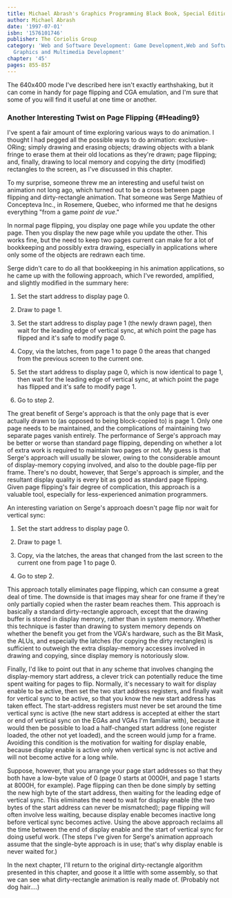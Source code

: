 ```yaml
---
title: Michael Abrash's Graphics Programming Black Book, Special Edition
author: Michael Abrash
date: '1997-07-01'
isbn: '1576101746'
publisher: The Coriolis Group
category: 'Web and Software Development: Game Development,Web and Software Development:
  Graphics and Multimedia Development'
chapter: '45'
pages: 855-857
---
```


The 640x400 mode I've described here isn't exactly earthshaking, but it
can come in handy for page flipping and CGA emulation, and I'm sure that
some of you will find it useful at one time or another.

### Another Interesting Twist on Page Flipping {#Heading9}

I've spent a fair amount of time exploring various ways to do animation.
I thought I had pegged all the possible ways to do animation:
exclusive-ORing; simply drawing and erasing objects; drawing objects
with a blank fringe to erase them at their old locations as they're
drawn; page flipping; and, finally, drawing to local memory and copying
the dirty (modified) rectangles to the screen, as I've discussed in this
chapter.

To my surprise, someone threw me an interesting and useful twist on
animation not long ago, which turned out to be a cross between page
flipping and dirty-rectangle animation. That someone was Serge Mathieu
of Concepteva Inc., in Rosemere, Quebec, who informed me that he designs
everything "from a game *point de vue*."

In normal page flipping, you display one page while you update the other
page. Then you display the new page while you update the other. This
works fine, but the need to keep two pages current can make for a lot of
bookkeeping and possibly extra drawing, especially in applications where
only some of the objects are redrawn each time.

Serge didn't care to do all that bookkeeping in his animation
applications, so he came up with the following approach, which I've
reworded, amplified, and slightly modified in the summary here:

  1. Set the start address to display page 0.

  2. Draw to page 1.

  3. Set the start address to display page 1 (the newly drawn page),
     then wait for the leading edge of vertical sync, at which point the page
     has flipped and it's safe to modify page 0.

  4. Copy, via the latches, from page 1 to page 0 the areas that
     changed from the previous screen to the current one.

  5. Set the start address to display page 0, which is now identical
     to page 1, then wait for the leading edge of vertical sync, at which
     point the page has flipped and it's safe to modify page 1.

  6. Go to step 2.

The great benefit of Serge's approach is that the only page that is ever
actually drawn to (as opposed to being block-copied to) is page 1. Only
one page needs to be maintained, and the complications of maintaining
two separate pages vanish entirely. The performance of Serge's approach
may be better or worse than standard page flipping, depending on whether
a lot of extra work is required to maintain two pages or not. My guess
is that Serge's approach will usually be slower, owing to the
considerable amount of display-memory copying involved, and also to the
double page-flip per frame. There's no doubt, however, that Serge's
approach is simpler, and the resultant display quality is every bit as
good as standard page flipping. Given page flipping's fair degree of
complication, this approach is a valuable tool, especially for
less-experienced animation programmers.

An interesting variation on Serge's approach doesn't page flip nor wait
for vertical sync:

  1. Set the start address to display page 0.

  2. Draw to page 1.

  3. Copy, via the latches, the areas that changed from the last
     screen to the current one from page 1 to page 0.

  4. Go to step 2.

This approach totally eliminates page flipping, which can consume a
great deal of time. The downside is that images may shear for one frame
if they're only partially copied when the raster beam reaches them. This
approach is basically a standard dirty-rectangle approach, except that
the drawing buffer is stored in display memory, rather than in system
memory. Whether this technique is faster than drawing to system memory
depends on whether the benefit you get from the VGA's hardware, such as
the Bit Mask, the ALUs, and especially the latches (for copying the
dirty rectangles) is sufficient to outweigh the extra display-memory
accesses involved in drawing and copying, since display memory is
notoriously slow.

Finally, I'd like to point out that in any scheme that involves changing
the display-memory start address, a clever trick can potentially reduce
the time spent waiting for pages to flip. Normally, it's necessary to
wait for display enable to be active, then set the two start address
registers, and finally wait for vertical sync to be active, so that you
know the new start address has taken effect. The start-address registers
must never be set around the time vertical sync is active (the new start
address is accepted at either the start or end of vertical sync on the
EGAs and VGAs I'm familiar with), because it would then be possible to
load a half-changed start address (one register loaded, the other not
yet loaded), and the screen would jump for a frame. Avoiding this
condition is the motivation for waiting for display enable, because
display enable is active only when vertical sync is not active and will
not become active for a long while.

Suppose, however, that you arrange your page start addresses so that
they both have a low-byte value of 0 (page 0 starts at 0000H, and page 1
starts at 8000H, for example). Page flipping can then be done simply by
setting the new high byte of the start address, then waiting for the
leading edge of vertical sync. This eliminates the need to wait for
display enable (the two bytes of the start address can never be
mismatched); page flipping will often involve less waiting, because
display enable becomes inactive long before vertical sync becomes
active. Using the above approach reclaims all the time between the end
of display enable and the start of vertical sync for doing useful work.
(The steps I've given for Serge's animation approach assume that the
single-byte approach is in use; that's why display enable is never
waited for.)

In the next chapter, I'll return to the original dirty-rectangle
algorithm presented in this chapter, and goose it a little with some
assembly, so that we can see what dirty-rectangle animation is really
made of. (Probably not dog hair....)
